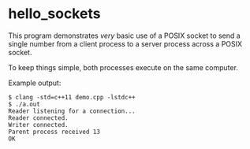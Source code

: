# hello_sockets
This program demonstrates *very* basic use of a POSIX socket to send a single number from a client process to a server process across a POSIX socket.

To keep things simple, both processes execute on the same computer.

Example output:

```
$ clang -std=c++11 demo.cpp -lstdc++
$ ./a.out 
Reader listening for a connection...
Reader connected.
Writer connected.
Parent process received 13
OK

```

